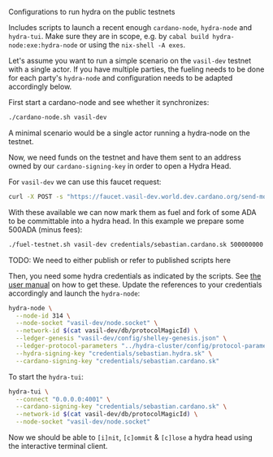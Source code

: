 Configurations to run hydra on the public testnets

Includes scripts to launch a recent enough `cardano-node`, `hydra-node` and
`hydra-tui`. Make sure they are in scope, e.g. by `cabal build
hydra-node:exe:hydra-node` or using the `nix-shell -A exes`.

Let's assume you want to run a simple scenario on the `vasil-dev` testnet with a single actor. If you have multiple parties, the fueling needs to be done for each party's `hydra-node` and configuration needs to be adapted accordingly below.

First start a cardano-node and see whether it synchronizes:

```sh
./cardano-node.sh vasil-dev
```

A minimal scenario would be a single actor running a hydra-node on the testnet. 

Now, we need funds on the testnet and have them sent to an address owned by our `cardano-signing-key` in order to open a Hydra Head.

For `vasil-dev` we can use this faucet request:

``` sh
curl -X POST -s "https://faucet.vasil-dev.world.dev.cardano.org/send-money/$(cat credentials/sebastian.cardano.address)?api_key=oochuyai3ku4Fei4ahth9ooch9ohth7d"
```

With these available we can now mark them as fuel and fork of some ADA to be committable into a hydra head. In this example we prepare some 500ADA (minus fees):

``` sh
./fuel-testnet.sh vasil-dev credentials/sebastian.cardano.sk 500000000
```

TODO: We need to either publish or refer to published scripts here

Then, you need some hydra credentials as indicated by the scripts. See [the user
manual](https://hydra.family/head-protocol/docs/getting-started/quickstart#and-where-to-find-them)
on how to get these. Update the references to your credentials accordingly and
launch the `hydra-node`:

``` sh
hydra-node \
  --node-id 314 \
  --node-socket "vasil-dev/node.socket" \
  --network-id $(cat vasil-dev/db/protocolMagicId) \
  --ledger-genesis "vasil-dev/config/shelley-genesis.json" \
  --ledger-protocol-parameters "../hydra-cluster/config/protocol-parameters.json" \
  --hydra-signing-key "credentials/sebastian.hydra.sk" \
  --cardano-signing-key "credentials/sebastian.cardano.sk"
```

To start the `hydra-tui`:

``` sh
hydra-tui \
  --connect "0.0.0.0:4001" \
  --cardano-signing-key "credentials/sebastian.cardano.sk" \
  --network-id $(cat vasil-dev/db/protocolMagicId) \
  --node-socket "vasil-dev/node.socket"
```

Now we should be able to `[i]nit`, `[c]ommit` & `[c]lose` a hydra head using the interactive terminal client.
